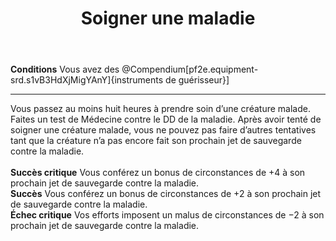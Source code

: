 ﻿---
title: Soigner une maladie
titleEn: Treat Disease
id: TC7OcDa7JlWbqMaN
group: actions
---
<p><strong>Conditions</strong>&nbsp;Vous avez des  @Compendium[pf2e.equipment-srd.s1vB3HdXjMigYAnY]{instruments de guérisseur}]&nbsp;</p><hr><p>Vous passez au moins huit heures à prendre soin d’une créature malade. Faites un test de Médecine contre le DD de la maladie. Après avoir tenté de soigner une créature malade, vous ne pouvez pas faire d’autres tentatives tant que la créature n’a pas encore fait son prochain jet de sauvegarde contre la maladie.<br><br><strong>Succès critique</strong> Vous conférez un bonus de circonstances de +4 à son prochain jet de sauvegarde contre la maladie.<br><strong>Succès</strong> Vous conférez un bonus de circonstances de +2 à son prochain jet de sauvegarde contre la maladie.<br><strong>Échec critique</strong> Vos efforts imposent un malus de circonstances de −2 à son prochain jet de sauvegarde contre la maladie.&nbsp;</p>
